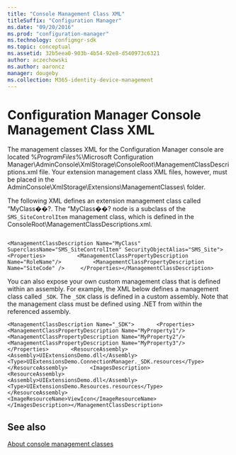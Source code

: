 ```yaml
---
title: "Console Management Class XML"
titleSuffix: "Configuration Manager"
ms.date: "09/20/2016"
ms.prod: "configuration-manager"
ms.technology: configmgr-sdk
ms.topic: conceptual
ms.assetid: 32b5eea0-903b-4b54-92e8-d540973c6321
author: aczechowski
ms.author: aaroncz
manager: dougeby
ms.collection: M365-identity-device-management
---
```

# Configuration Manager Console Management Class XML
The management classes XML for the Configuration Manager console are located %*ProgramFiles*%\Microsoft Configuration Manager\AdminConsole\XmlStorage\ConsoleRoot\ManagementClassDescriptions.xml file. Your extension management class XML files, however, must be placed in the AdminConsole\XmlStorage\Extensions\ManagementClasses\ folder.  

 The following XML defines an extension management class called “MyClass��?. The “MyClass��? node is a subclass of the `SMS_SiteControlItem` management class, which is defined in the ConsoleRoot\ManagementClassDescriptions.xml.  

```  

<ManagementClassDescription Name="MyClass" SuperclassName="SMS_SiteControlItem" SecurityObjectAlias="SMS_Site"> <Properties>          <ManagementClassPropertyDescription Name="RoleName"/>          <ManagementClassPropertyDescription Name="SiteCode" />     </Properties></ManagementClassDescription>  
```  

 You can also expose your own custom management class that is defined within an assembly. For example, the XML below defines a management class called `_SDK`. The `_SDK` class is defined in a custom assembly. Note that the management class must be defined using .NET from within the referenced assembly.  

```  
<ManagementClassDescription Name="_SDK">       <Properties>          <ManagementClassPropertyDescription Name="MyProperty1"/>         <ManagementClassPropertyDescription Name="MyProperty2"/>           <ManagementClassPropertyDescription Name="MyProperty3"/>      </Properties>       <ResourceAssembly>         <Assembly>UIExtensionsDemo.dll</Assembly>    <Type>UIExtensionsDemo.ConnectionManager._SDK.resources</Type>       </ResourceAssembly>       <ImagesDescription>          <ResourceAssembly>             <Assembly>UIExtensionsDemo.dll</Assembly>        <Type>UIExtensionsDemo.Resources.resources</Type>   </ResourceAssembly>         <ImageResourceName>ViewIcon</ImageResourceName>      </ImagesDescription></ManagementClassDescription>  
```  

## See also

[About console management classes](/sccm/develop/core/servers/console/about-configuration-manager-console-management-classes)